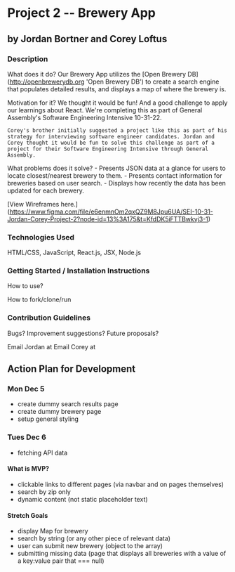 # Project 2 -- Brewery App
## by Jordan Bortner and Corey Loftus


### Description
What does it do?
    Our Brewery App utilizes the [Open Brewery DB] (http://openbrewerydb.org 'Open Brewery DB') to create a search engine that populates detailed results, and displays a map of where the brewery is.

Motivation for it?
    We thought it would be fun! And a good challenge to apply our learnings about React.
    We're completing this as part of General Assembly's Software Engineering Intensive 10-31-22.

    Corey's brother initially suggested a project like this as part of his strategy for interviewing software engineer candidates. Jordan and Corey thought it would be fun to solve this challenge as part of a project for their Software Engineering Intensive through General Assembly.
    

What problems does it solve?
    - Presents JSON data at a glance for users to locate closest/nearest brewery to them.
    - Presents contact information for breweries based on user search.
    - Displays how recently the data has been updated for each brewery.

[View Wireframes here.] (https://www.figma.com/file/e6enmnOm2qxQZ9M8Jpu6UA/SEI-10-31-Jordan-Corey-Project-2?node-id=13%3A175&t=KfdDK5iFTTBwkvj3-1)


### Technologies Used
HTML/CSS, JavaScript, React.js, JSX, Node.js

### Getting Started / Installation Instructions
How to use?


How to fork/clone/run




### Contribution Guidelines

Bugs?
Improvement suggestions?
Future proposals?

Email Jordan at
Email Corey at


## Action Plan for Development

### Mon Dec 5
- create dummy search results page
- create dummy brewery page
- setup general styling

### Tues Dec 6
- fetching API data

#### What is MVP?
- clickable links to different pages (via navbar and on pages themselves)
- search by zip only
- dynamic content (not static placeholder text)

#### Stretch Goals
- display Map for brewery
- search by string (or any other piece of relevant data)
- user can submit new brewery (object to the array)
- submitting missing data (page that displays all breweries with a value of a key:value pair that === null)